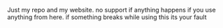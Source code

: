 Just my repo and my website. no support if anything happens if you use anything from here. if something breaks while using this its your fault
